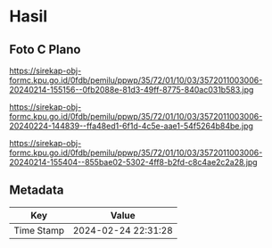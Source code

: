 # Hasil

## Foto C Plano

https://sirekap-obj-formc.kpu.go.id/0fdb/pemilu/ppwp/35/72/01/10/03/3572011003006-20240214-155156--0fb2088e-81d3-49ff-8775-840ac031b583.jpg

https://sirekap-obj-formc.kpu.go.id/0fdb/pemilu/ppwp/35/72/01/10/03/3572011003006-20240224-144839--ffa48ed1-6f1d-4c5e-aae1-54f5264b84be.jpg

https://sirekap-obj-formc.kpu.go.id/0fdb/pemilu/ppwp/35/72/01/10/03/3572011003006-20240214-155404--855bae02-5302-4ff8-b2fd-c8c4ae2c2a28.jpg


## Metadata

| Key        | Value               |
| ---------- | ------------------- |
| Time Stamp | 2024-02-24 22:31:28 |



